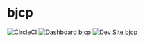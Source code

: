 # bjcp

[![CircleCI](https://circleci.com/gh/topherson/bjcp.svg?style=shield)](https://circleci.com/gh/topherson/bjcp)
[![Dashboard bjcp](https://img.shields.io/badge/dashboard-bjcp-yellow.svg)](https://dashboard.pantheon.io/sites/58a55499-4a81-41f2-95ce-5a5046fab6db#dev/code)
[![Dev Site bjcp](https://img.shields.io/badge/site-bjcp-blue.svg)](http://dev-bjcp.pantheonsite.io/)